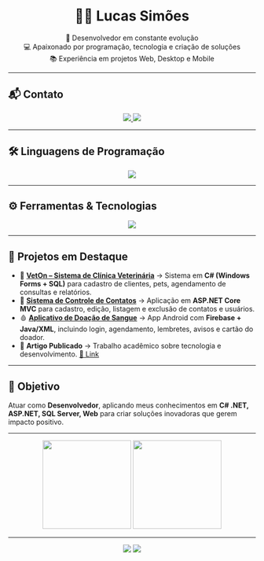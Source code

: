 <h1 align="center">👨‍💻 Lucas Simões</h1>

<p align="center">
  🚀 Desenvolvedor em constante evolução <br>
  💻 Apaixonado por programação, tecnologia e criação de soluções <br>
  📚 Experiência em projetos Web, Desktop e Mobile
</p>

---

## 📬 Contato
<p align="center">
  <a href="mailto:lucasbritosimoes@hotmail.com" target="_blank">
    <img src="https://img.shields.io/badge/Email-0078D4?style=for-the-badge&logo=gmail&logoColor=white" />
  </a>
  <a href="https://www.linkedin.com/in/lucasim%C3%B5es/" target="_blank">
    <img src="https://img.shields.io/badge/LinkedIn-0A66C2?style=for-the-badge&logo=linkedin&logoColor=white" />
  </a>
</p>

---

## 🛠️ Linguagens de Programação
<p align="center">
  <a href="https://skillicons.dev">
    <img src="https://skillicons.dev/icons?i=cs,html,css,js,c,java&theme=dark" />
  </a>
</p>

---

## ⚙️ Ferramentas & Tecnologias
<p align="center">
  <a href="https://skillicons.dev">
    <img src="https://skillicons.dev/icons?i=dotnet,bootstrap,visualstudio,vscode,git,mysql,firebase,gradle&theme=dark" />
  </a>
</p>

---

## 📌 Projetos em Destaque
- 🐾 **[VetOn – Sistema de Clínica Veterinária](https://github.com/LCS-Simoes/VetOn)** → Sistema em **C# (Windows Forms + SQL)** para cadastro de clientes, pets, agendamento de consultas e relatórios.
- 📇 **[Sistema de Controle de Contatos](https://github.com/LCS-Simoes/ControleDeContatos)** → Aplicação em **ASP.NET Core MVC** para cadastro, edição, listagem e exclusão de contatos e usuários.
- 🩸 **[Aplicativo de Doação de Sangue](https://github.com/LCS-Simoes/AppDoacao)** → App Android com **Firebase + Java/XML**, incluindo login, agendamento, lembretes, avisos e cartão do doador.
- 📄 **Artigo Publicado** → Trabalho acadêmico sobre tecnologia e desenvolvimento. [🔗 Link](https://www.fateccampinas.com.br/rbti/index.php/fatec/article/view/106)

---

## 🎯 Objetivo
Atuar como **Desenvolvedor**, aplicando meus conhecimentos em **C# .NET, ASP.NET, SQL Server, Web** para criar soluções inovadoras que gerem impacto positivo.  

---

<div align="center">
  <img src="https://github-readme-stats.vercel.app/api?username=LCS-Simoes&show_icons=true&theme=tokyonight" height=180 />
  <img src="https://github-readme-stats.vercel.app/api/top-langs?username=LCS-Simoes&layout=compact&langs_count=8&theme=tokyonight" height=180 />
</div>

---

<p align="center">
  <img src="https://img.shields.io/badge/💻%20Desenvolvedor%20Web-blue?style=for-the-badge" />
  <img src="https://img.shields.io/badge/⚙%20Back--End-red?style=for-the-badge" />
</p>

